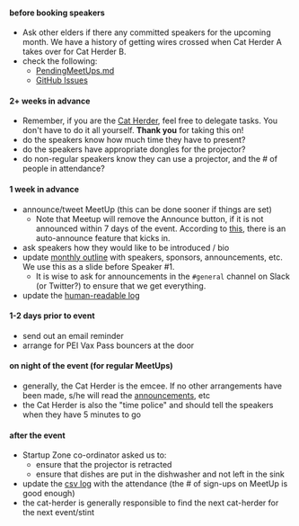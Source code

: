 
#### before booking speakers

* Ask other elders if there any committed speakers for the upcoming month. We have a history of getting wires crossed when Cat Herder A takes over for Cat Herder B.
* check the following:
    * [PendingMeetUps.md](https://github.com/peidevs/Event_Resources/blob/master/PendingMeetUps.md)
    * [GitHub Issues](https://github.com/peidevs/Event_Resources/issues)

#### 2+ weeks in advance

* Remember, if you are the [Cat Herder](https://en.wikipedia.org/wiki/Herding_cats), feel free to delegate tasks. You don't have to do it all yourself. **Thank you** for taking this on!
* do the speakers know how much time they have to present?
* do the speakers have appropriate dongles for the projector?
* do non-regular speakers know they can use a projector, and the # of people in attendance?

#### 1 week in advance

* announce/tweet MeetUp (this can be done sooner if things are set)
    - Note that Meetup will remove the Announce button, if it is not announced within 7 days of the event. According to [this](https://help.meetup.com/hc/en-us/articles/360002864932-Announcing-your-events#:~:text=If%20you%20don't%20make,one%20day%20before%20the%20event.), there is an auto-announce feature that kicks in.
* ask speakers how they would like to be introduced / bio
* update [monthly outline](https://github.com/peidevs/Event_Resources/blob/master/MeetUps.md) with speakers, sponsors, announcements, etc. We use this as a slide before Speaker #1.
    * It is wise to ask for announcements in the `#general` channel on Slack (or Twitter?) to ensure that we get everything.
* update the [human-readable log](https://github.com/peidevs/Event_Resources/blob/master/MeetUps.md)

#### 1-2 days prior to event

* send out an email reminder
* arrange for PEI Vax Pass bouncers at the door

#### on night of the event (for regular MeetUps)

* generally, the Cat Herder is the emcee. If no other arrangements have been made, s/he will read the [announcements](./Meetups.md), etc
* the Cat Herder is also the "time police" and should tell the speakers when they have 5 minutes to go

#### after the event

* Startup Zone co-ordinator asked us to:
    * ensure that the projector is retracted
    * ensure that dishes are put in the dishwasher and not left in the sink
* update the [csv log](https://github.com/peidevs/Event_Resources/blob/master/MeetUps.csv) with the attendance (the # of sign-ups on MeetUp is good enough)
* the cat-herder is generally responsible to find the next cat-herder for the next event/stint


